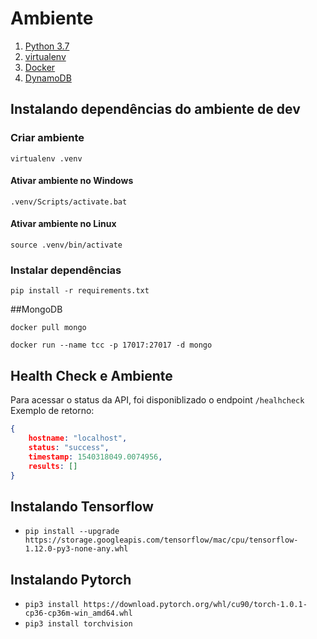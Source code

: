 # Ambiente

1. [Python 3.7](https://www.python.org/downloads/release/python-370/)
2. [virtualenv](https://virtualenv.pypa.io/en/stable/)
3. [Docker](https://www.docker.com/)
4. [DynamoDB]()

## Instalando dependências do ambiente de dev

### Criar ambiente

`virtualenv .venv`

#### Ativar ambiente no Windows

`.venv/Scripts/activate.bat`

#### Ativar ambiente no Linux

`source .venv/bin/activate`

### Instalar dependências

`pip install -r requirements.txt`

##MongoDB

`docker pull mongo`

`docker run --name tcc -p 17017:27017 -d mongo`


## Health Check e Ambiente

Para acessar o status da API, foi disponiblizado o endpoint `/healhcheck`
Exemplo de retorno:

```json
{
    hostname: "localhost",
    status: "success",
    timestamp: 1540318049.0074956,
    results: []
}
```

## Instalando Tensorflow
- `pip install --upgrade https://storage.googleapis.com/tensorflow/mac/cpu/tensorflow-1.12.0-py3-none-any.whl`

## Instalando Pytorch
- `pip3 install https://download.pytorch.org/whl/cu90/torch-1.0.1-cp36-cp36m-win_amd64.whl`
-  `pip3 install torchvision`
